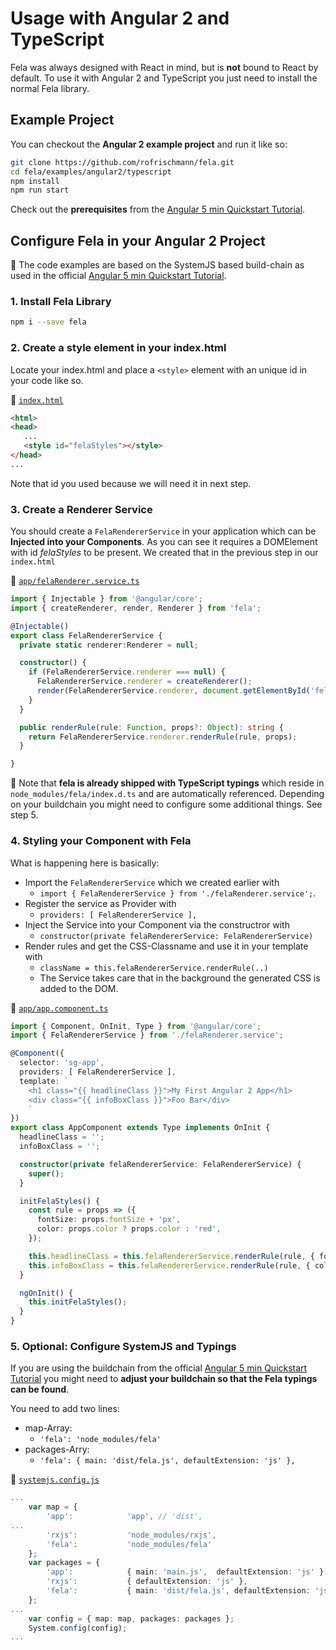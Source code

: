 # Usage with Angular 2 and TypeScript

Fela was always designed with React in mind, but is **not** bound to React by default. 
To use it with Angular 2 and TypeScript you just need to install the normal Fela library.

## Example Project

You can checkout the **Angular 2 example project** and run it like so:

```sh
git clone https://github.com/rofrischmann/fela.git
cd fela/examples/angular2/typescript
npm install
npm run start
```

Check out the **prerequisites** from the [Angular 5 min Quickstart Tutorial](https://angular.io/docs/ts/latest/quickstart.html).


## Configure Fela in your Angular 2 Project

:red_circle: The code examples are based on the SystemJS based build-chain as used in the official [Angular 5 min Quickstart Tutorial](https://angular.io/docs/ts/latest/quickstart.html).
 
### 1. Install Fela Library
 
```sh
npm i --save fela
```


### 2. Create a style element in your index.html

Locate your index.html and place a `<style>` element with an unique id in your code like so.

:file_folder: [`index.html`](https://github.com/rofrischmann/fela/blob/master/examples/angular2/typescript/index.html)
```html
<html>
<head>
   ...
   <style id="felaStyles"></style>
</head>
...
```

Note that id you used because we will need it in next step.

### 3. Create a Renderer Service

You should create a `FelaRendererService` in your application which can be **Injected into your Components**. 
As you can see it requires a DOMElement with id *felaStyles* to be present. We created that in the previous step in our `index.html`
 
:file_folder: [`app/felaRenderer.service.ts`](https://github.com/rofrischmann/fela/blob/master/examples/angular2/typescript/app/felaRenderer.service.ts)

```typescript
import { Injectable } from '@angular/core';
import { createRenderer, render, Renderer } from 'fela';

@Injectable()
export class FelaRendererService {
  private static renderer:Renderer = null;

  constructor() {
    if (FelaRendererService.renderer === null) {
      FelaRendererService.renderer = createRenderer();
      render(FelaRendererService.renderer, document.getElementById('felaStyles'));
    }
  }

  public renderRule(rule: Function, props?: Object): string {
    return FelaRendererService.renderer.renderRule(rule, props);
  }

}
```


:red_circle: Note that **fela is already shipped with TypeScript typings** which reside in `node_modules/fela/index.d.ts` and are automatically referenced. Depending on your buildchain you might need to configure some additional things. See step 5.

### 4. Styling your Component with Fela

What is happening here is basically:

  * Import the `FelaRendererService` which we created earlier with 
    * `import { FelaRendererService } from './felaRenderer.service';`.
  * Register the service as Provider with 
    * `providers: [ FelaRendererService ],`
  * Inject the Service into your Component via the constructror with 
    * `constructor(private felaRendererService: FelaRendererService)`
  * Render rules and get the CSS-Classname and use it in your template with
    * `className = this.felaRendererService.renderRule(..)`
    * The Service takes care that in the background the generated CSS is added to the DOM.

:file_folder: [`app/app.component.ts`](https://github.com/rofrischmann/fela/blob/master/examples/angular2/typescript/app/app.component.ts)

```typescript
import { Component, OnInit, Type } from '@angular/core';
import { FelaRendererService } from './felaRenderer.service';

@Component({
  selector: 'sg-app',
  providers: [ FelaRendererService ],
  template: `
    <h1 class="{{ headlineClass }}">My First Angular 2 App</h1>
    <div class="{{ infoBoxClass }}">Foo Bar</div>
    `
})
export class AppComponent extends Type implements OnInit {
  headlineClass = '';
  infoBoxClass = '';

  constructor(private felaRendererService: FelaRendererService) {
    super();
  }

  initFelaStyles() {
    const rule = props => ({
      fontSize: props.fontSize + 'px',
      color: props.color ? props.color : 'red',
    });

    this.headlineClass = this.felaRendererService.renderRule(rule, { fontSize: 20 });
    this.infoBoxClass = this.felaRendererService.renderRule(rule, { color: '#00ff00' });
  }

  ngOnInit() {
    this.initFelaStyles();
  }
}
```

### 5. Optional: Configure SystemJS and Typings

If you are using the buildchain from the official [Angular 5 min Quickstart Tutorial](https://angular.io/docs/ts/latest/quickstart.html)
you might need to **adjust your buildchain so that the Fela typings can be found**.

You need to add two lines:

  * map-Array:
    * `'fela': 'node_modules/fela'`
  * packages-Arry:
    * `'fela': { main: 'dist/fela.js', defaultExtension: 'js' },`
    
:file_folder: [`systemjs.config.js`](https://github.com/rofrischmann/fela/blob/master/examples/angular2/typescript/systemjs.config.js)

```typescript
...
    var map = {
        'app':            'app', // 'dist',
...
        'rxjs':           'node_modules/rxjs',
        'fela':           'node_modules/fela'
    };
    var packages = {
        'app':            { main: 'main.js',  defaultExtension: 'js' },
        'rxjs':           { defaultExtension: 'js' },
        'fela':           { main: 'dist/fela.js', defaultExtension: 'js' },
    };
...
    var config = { map: map, packages: packages };
    System.config(config);
...
```


